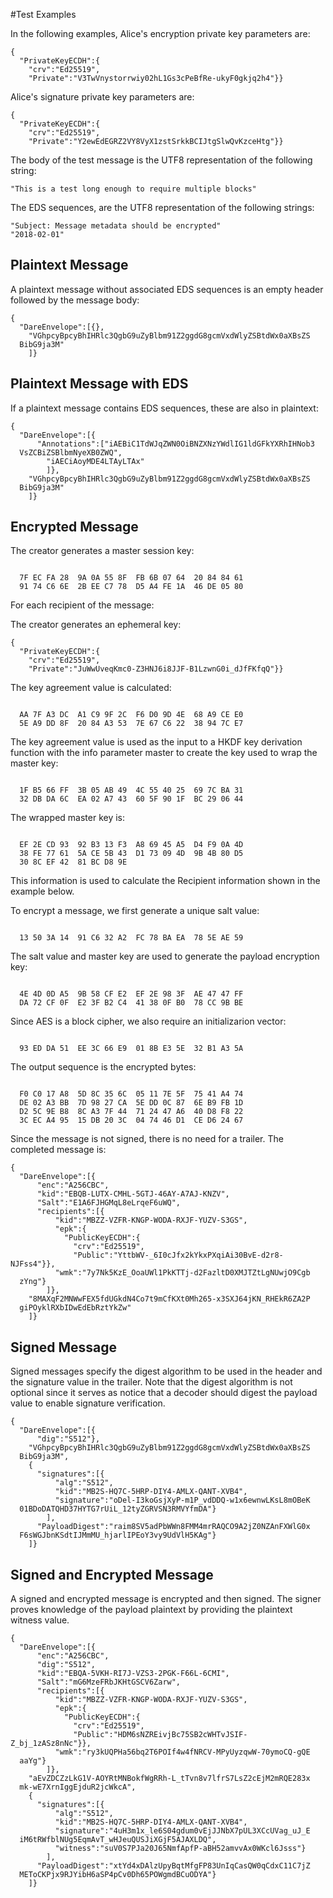 
#Test Examples

In the following examples, Alice's encryption private key parameters are:

~~~~
{
  "PrivateKeyECDH":{
    "crv":"Ed25519",
    "Private":"V3TwVnystorrwiy02hL1Gs3cPeBfRe-ukyF0gkjq2h4"}}
~~~~

 Alice's signature private key parameters are:

~~~~
{
  "PrivateKeyECDH":{
    "crv":"Ed25519",
    "Private":"Y2ewEdEGRZ2VY8VyX1zstSrkkBCIJtgSlwQvKzceHtg"}}
~~~~

The body of the test message is the UTF8 representation of the following string:

~~~~
"This is a test long enough to require multiple blocks"
~~~~

The EDS sequences, are the UTF8 representation of the following strings:

~~~~
"Subject: Message metadata should be encrypted"
"2018-02-01"
~~~~

## Plaintext Message

A plaintext message without associated EDS sequences is an empty header
followed by the message body:

~~~~
{
  "DareEnvelope":[{},
    "VGhpcyBpcyBhIHRlc3QgbG9uZyBlbm91Z2ggdG8gcmVxdWlyZSBtdWx0aXBsZS
  BibG9ja3M"
    ]}
~~~~

## Plaintext Message with EDS

If a plaintext message contains EDS sequences, these are also in plaintext:

~~~~
{
  "DareEnvelope":[{
      "Annotations":["iAEBiC1TdWJqZWN0OiBNZXNzYWdlIG1ldGFkYXRhIHNob3
  VsZCBiZSBlbmNyeXB0ZWQ",
        "iAECiAoyMDE4LTAyLTAx"
        ]},
    "VGhpcyBpcyBhIHRlc3QgbG9uZyBlbm91Z2ggdG8gcmVxdWlyZSBtdWx0aXBsZS
  BibG9ja3M"
    ]}
~~~~

## Encrypted Message

The creator generates a master session key:

~~~~

  7F EC FA 28  9A 0A 55 8F  FB 6B 07 64  20 84 84 61
  91 74 C6 6E  2B EE C7 78  D5 A4 FE 1A  46 DE 05 80
~~~~

For each recipient of the message:

The creator generates an ephemeral key:

~~~~
{
  "PrivateKeyECDH":{
    "crv":"Ed25519",
    "Private":"JuWwUveqKmc0-Z3HNJ6i8JJF-B1LzwnG0i_dJfFKfqQ"}}
~~~~

The key agreement value is calculated:

~~~~

  AA 7F A3 DC  A1 C9 9F 2C  F6 D0 9D 4E  68 A9 CE E0
  5E A9 DD 8F  20 84 A3 53  7E 67 C6 22  38 94 7C E7
~~~~

The key agreement value is used as the input to a HKDF key
derivation function with the info parameter 
master to create the key used to wrap the master key:

~~~~

  1F B5 66 FF  3B 05 AB 49  4C 55 40 25  69 7C BA 31
  32 DB DA 6C  EA 02 A7 43  60 5F 90 1F  BC 29 06 44
~~~~

The wrapped master key is:

~~~~

  EF 2E CD 93  92 B3 13 F3  A8 69 45 A5  D4 F9 0A 4D
  38 FE 77 61  5A CE 5B 43  D1 73 09 4D  9B 4B 80 D5
  30 8C EF 42  81 BC D8 9E
~~~~

This information is used to calculate the Recipient information
shown in the example below.

To encrypt a message, we first generate a unique salt value:


~~~~

  13 50 3A 14  91 C6 32 A2  FC 78 BA EA  78 5E AE 59
~~~~

The salt value and master key are used to generate the payload encryption
key:

~~~~

  4E 4D 0D A5  9B 58 CF E2  EF 2E 98 3F  AE 47 47 FF
  DA 72 CF 0F  E2 3F B2 C4  41 38 0F B0  78 CC 9B BE
~~~~

Since AES is a block cipher, we also require an initializarion vector:

~~~~

  93 ED DA 51  EE 3C 66 E9  01 8B E3 5E  32 B1 A3 5A
~~~~

The output sequence is the encrypted bytes:

~~~~

  F0 C0 17 A8  5D 8C 35 6C  05 11 7E 5F  75 41 A4 74
  DE 02 A3 BB  7D 98 27 CA  5E DD 0C 87  6E B9 FB 1D
  D2 5C 9E B8  8C A3 7F 44  71 24 47 A6  40 D8 F8 22
  3C EC A4 95  15 DB 20 3C  04 74 46 D1  CE D6 24 67
~~~~

Since the message is not signed, there is no need for a trailer.
The completed message is:

~~~~
{
  "DareEnvelope":[{
      "enc":"A256CBC",
      "kid":"EBQB-LUTX-CMHL-5GTJ-46AY-A7AJ-KNZV",
      "Salt":"E1A6FJHGMqL8eLrqeF6uWQ",
      "recipients":[{
          "kid":"MBZZ-VZFR-KNGP-WODA-RXJF-YUZV-S3GS",
          "epk":{
            "PublicKeyECDH":{
              "crv":"Ed25519",
              "Public":"YttbWV-_6I0cJfx2kYkxPXqiAi30BvE-d2r8-NJFss4"}},
          "wmk":"7y7Nk5KzE_OoaUWl1PkKTTj-d2FazltD0XMJTZtLgNUwjO9Cgb
  zYng"}
        ]},
    "8MAXqF2MNWwFEX5fdUGkdN4Co7t9mCfKXt0Mh265-x3SXJ64jKN_RHEkR6ZA2P
  giPOyklRXbIDwEdEbRztYkZw"
    ]}
~~~~

## Signed Message

Signed messages specify the digest algorithm to be used in the header and
the signature value in the trailer. Note that the digest algorithm is not optional
since it serves as notice that a decoder should digest the payload value 
to enable signature verification.

~~~~
{
  "DareEnvelope":[{
      "dig":"S512"},
    "VGhpcyBpcyBhIHRlc3QgbG9uZyBlbm91Z2ggdG8gcmVxdWlyZSBtdWx0aXBsZS
  BibG9ja3M",
    {
      "signatures":[{
          "alg":"S512",
          "kid":"MB2S-HQ7C-5HRP-DIY4-AMLX-QANT-XVB4",
          "signature":"oDel-I3koGsjXyP-m1P_vdDDQ-w1x6ewnwLKsL8mOBeK
  01BDoDATQHD37HYTG7rUiL_12tyZGRVSN3RMVYfmDA"}
        ],
      "PayloadDigest":"raim8SV5adPbWWn8FMM4mrRAQCO9A2jZ0NZAnFXWlG0x
  F6sWGJbnKSdtIJMmMU_hjarlIPEoY3vy9UdVlH5KAg"}
    ]}
~~~~

## Signed and Encrypted Message

A signed and encrypted message is encrypted and then signed.
The signer proves knowledge of the payload plaintext by providing the
plaintext witness value.

~~~~
{
  "DareEnvelope":[{
      "enc":"A256CBC",
      "dig":"S512",
      "kid":"EBQA-5VKH-RI7J-VZS3-2PGK-F66L-6CMI",
      "Salt":"mG6MzeFRbJKHtGSCV6Zarw",
      "recipients":[{
          "kid":"MBZZ-VZFR-KNGP-WODA-RXJF-YUZV-S3GS",
          "epk":{
            "PublicKeyECDH":{
              "crv":"Ed25519",
              "Public":"HDM6sNZREivjBc75SB2cWHTvJSIF-Z_bj_1zASz8nNc"}},
          "wmk":"ry3kUQPHa56bq2T6POIf4w4fNRCV-MPyUyzqwW-70ymoCQ-gQE
  aaYg"}
        ]},
    "aEvZDCZzLkG1V-AOYRtMNBokfWgRRh-L_tTvn8v7lfrS7LsZ2cEjM2mRQE283x
  mk-wE7XrnIggEjduR2jcWkcA",
    {
      "signatures":[{
          "alg":"S512",
          "kid":"MB2S-HQ7C-5HRP-DIY4-AMLX-QANT-XVB4",
          "signature":"4uH3m1x_le6S04gdum0vEjJJNbX7pUL3XCcUVag_uJ_E
  iM6tRWfblNUg5EqmAvT_wHJeuQUSJiXGjF5AJAXLDQ",
          "witness":"suV0S7PJa20J65NmfApfP-aBH52amvvAx0WKcl6Jsss"}
        ],
      "PayloadDigest":"xtYd4xDAlzUpyBqtMfgFP83UnIqCasQW0qCdxC11C7jZ
  METoCKPjx9RJYibH6aSP4pCv0Dh65POWgmdBCuODYA"}
    ]}
~~~~


